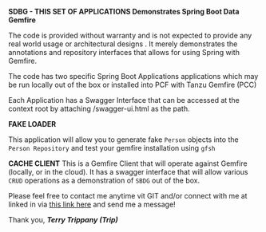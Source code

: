 **SDBG - THIS SET OF APPLICATIONS Demonstrates Spring Boot Data Gemfire**

The code is provided without warranty and is not expected to provide any real world usage or architectural designs
. It merely demonstrates the annotations and repository interfaces that allows for using Spring with Gemfire.

The code has two specific Spring Boot Applications applications which may be run locally out of the box or installed
 into PCF with Tanzu Gemfire (PCC) 
 
 Each Application has a Swagger Interface that can be accessed at the context root by attaching /swagger-ui.html as
  the path.
  
**FAKE LOADER** 

This application will allow you to generate fake `Person` objects into the `Person Repository` and test your gemfire
 installation using `gfsh`
 
**CACHE CLIENT**
This is a Gemfire Client that will operate against Gemfire (locally, or in the cloud). It has a swagger interface
 that will allow various `CRUD` operations as a demonstration of `SBDG` out of the box.
 
Please feel free to contact me anytime vit GIT and/or connect with me at linked in via [this link here](https://www.linkedin.com/in/terry-trippany/) and send me a message!

Thank you,
**_Terry Trippany (Trip)_**

